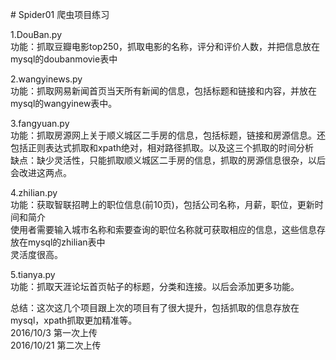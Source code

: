 
﻿# Spider01
爬虫项目练习<br/>

1.DouBan.py<br/>
  功能：抓取豆瓣电影top250，抓取电影的名称，评分和评价人数，并把信息放在mysql的doubanmovie表中<br/>

2.wangyinews.py<br/>
  功能：抓取网易新闻首页当天所有新闻的信息，包括标题和链接和内容，并放在mysql的wangyinew表中。<br/>

3.fangyuan.py<br/>
  功能：抓取房源网上关于顺义城区二手房的信息，包括标题，链接和房源信息。还包括正则表达式抓取和xpath绝对，相对路径抓取。以及这三个抓取的时间分析<br/>
  缺点：缺少灵活性，只能抓取顺义城区二手房的信息，抓取的房源信息很杂，以后会改进这两点。<br/>
 
4.zhilian.py<br/>
 功能：获取智联招聘上的职位信息(前10页)，包括公司名称，月薪，职位，更新时间和简介<br/>
	使用者需要输入城市名称和索要查询的职位名称就可获取相应的信息，这些信息存放在mysql的zhilian表中<br/>
	灵活度很高。<br/>
	
5.tianya.py<br/>
功能：抓取天涯论坛首页帖子的标题，分类和连接。以后会添加更多功能。<br/>

总结：这次这几个项目跟上次的项目有了很大提升，包括抓取的信息存放在mysql，xpath抓取更加精准等。<br/>
2016/10/3 第一次上传<br/>
2016/10/21 第二次上传

